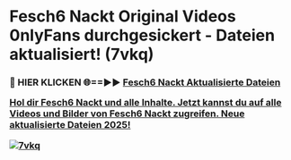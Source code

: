 # Fesch6 Nackt Original Videos 0nlyFans durchgesickert - Dateien aktualisiert! (7vkq)

<h3>🔴 HIER KLICKEN 🌐==►► <a href="https://tinyurl.com/h6vf6nb8" rel="nofollow">Fesch6 Nackt Aktualisierte Dateien

Hol dir Fesch6 Nackt und alle Inhalte. Jetzt kannst du auf alle Videos und Bilder von Fesch6 Nackt zugreifen. Neue aktualisierte Dateien 2025!

[![7vkq](https://i.imgur.com/sD4kR3V.gif)](https://tinyurl.com/h6vf6nb8)
